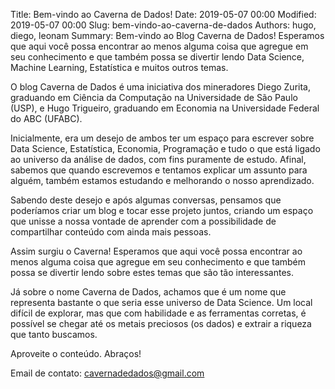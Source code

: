 Title: Bem-vindo ao Caverna de Dados!
Date: 2019-05-07 00:00
Modified: 2019-05-07 00:00
Slug: bem-vindo-ao-caverna-de-dados
Authors: hugo, diego, leonam
Summary: Bem-vindo ao Blog Caverna de Dados! Esperamos que aqui você possa encontrar ao menos alguma coisa que agregue em seu conhecimento e que também possa se divertir lendo Data Science, Machine Learning, Estatística e muitos outros temas.

O blog Caverna de Dados é uma iniciativa dos mineradores Diego Zurita, graduando em Ciência da Computação na Universidade de São Paulo (USP), e Hugo Trigueiro, graduando em Economia na Universidade Federal do ABC (UFABC).

Inicialmente, era um desejo de ambos ter um espaço para escrever sobre Data Science, Estatística, Economia, Programação e tudo o que está ligado ao universo da análise de dados, com fins puramente de estudo. Afinal, sabemos que quando escrevemos e tentamos explicar um assunto para alguém, também estamos estudando e melhorando o nosso aprendizado.

Sabendo deste desejo e após algumas conversas, pensamos que poderíamos criar um blog e tocar esse projeto juntos, criando um espaço que unisse a nossa vontade de aprender com a possibilidade de compartilhar conteúdo com ainda mais pessoas.

Assim surgiu o Caverna! Esperamos que aqui você possa encontrar ao menos alguma coisa que agregue em seu conhecimento e que também possa se divertir lendo sobre estes temas que são tão interessantes.

Já sobre o nome Caverna de Dados, achamos que é um nome que representa bastante o que seria esse universo de Data Science. Um local difícil de explorar, mas que com habilidade e as ferramentas corretas, é possível se chegar até os metais preciosos (os dados) e extrair a riqueza que tanto buscamos.

Aproveite o conteúdo. Abraços!

Email de contato: cavernadedados@gmail.com
